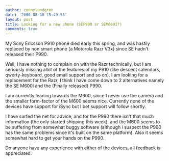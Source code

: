 ```yaml
---
author: connylundgren
date: '2006-08-10 15:49:53'
layout: post
title: Looking for a new phone (SEP990 or SEM600I?)
comments: true
---
```


My Sony Ericsson P910 phone died early this spring, and was hastily replaced
by non smart phone (a Motorola Razr V3x) since SE hadn't released their P990.

Well, I have nothing to complain on with the Razr technically, but I am
seriously missing allot of the features of my P910 (like descent calendars,
qwerty-keyboard, good email support and so on). I am looking for a replacement
for the Razr, I think I have come down to 2 alternatives namely the SE M600I
and the (Finally released) P990.

I am currently leaning towards the M600, since I never use the camera and the
smaller form-factor of the M600 seems nice. Currently none of the devices have
support for iSync but I bet support will follow shortly.

I have surfed the net for advice, and for the P990 there isn't that much
information (the only started shipping this week), and the M600 seems to be
suffering from somewhat buggy software (although i suspect the P990 has the
same problems since it's built on the same platform). Also it seems somewhat
hard to get your hands on the P990.

Do anyone have any experience with either of the devices, all feedback is
appreciated.

